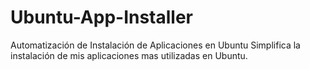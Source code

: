 # Ubuntu-App-Installer
Automatización de Instalación de Aplicaciones en Ubuntu Simplifica la instalación de mis  aplicaciones mas utilizadas en Ubuntu.
